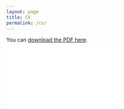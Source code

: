 ```yaml
---
layout: page
title: CV
permalink: /cv/
---
```


You can [download the PDF here](/docs/Aditya_CV.pdf).
<div class="cv-container">
    <iframe src="/docs/Aditya_CV.pdf" style="width:{{include.width}}%; height:{{include.height}}px; border:"none"; scrolling="no" allowfullscreen="" frameborder="0">
    </iframe>
</div>


